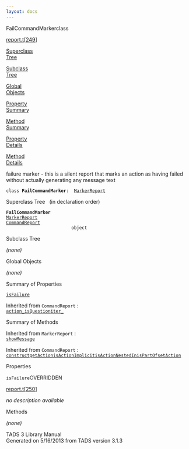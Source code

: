 ```yaml
---
layout: docs
---
```

<span class="title">FailCommandMarker</span><span class="type">class</span>

[report.t](../file/report.t.html)\[[249](../source/report.t.html#249)\]

[Superclass  
Tree](#_SuperClassTree_)

[Subclass  
Tree](#_SubClassTree_)

[Global  
Objects](#_ObjectSummary_)

[Property  
Summary](#_PropSummary_)

[Method  
Summary](#_MethodSummary_)

[Property  
Details](#_Properties_)

[Method  
Details](#_Methods_)

<div class="fdesc">

failure marker - this is a silent report that marks an action as having
failed without actually generating any message text

`class `**`FailCommandMarker`**` :   `[`MarkerReport`](../object/MarkerReport.html)

</div>

<span id="_SuperClassTree_"></span>

<div class="mjhd">

<span class="hdln">Superclass Tree</span>   (in declaration order)

</div>

**`FailCommandMarker`**  
[`MarkerReport`](../object/MarkerReport.html)  
[`CommandReport`](../object/CommandReport.html)  
`                         object`  
<span id="_SubClassTree_"></span>

<div class="mjhd">

<span class="hdln">Subclass Tree</span>  

</div>

*(none)* <span id="_ObjectSummary_"></span>

<div class="mjhd">

<span class="hdln">Global Objects</span>  

</div>

*(none)* <span id="_PropSummary_"></span>

<div class="mjhd">

<span class="hdln">Summary of Properties</span>  

</div>

[`isFailure`](#isFailure)



Inherited from `CommandReport` :  
[`action_`](../object/CommandReport.html#action_)[`isQuestion`](../object/CommandReport.html#isQuestion)[`iter_`](../object/CommandReport.html#iter_)

<span id="_MethodSummary_"></span>

<div class="mjhd">

<span class="hdln">Summary of Methods</span>  

</div>



Inherited from `MarkerReport` :  
[`showMessage`](../object/MarkerReport.html#showMessage)

Inherited from `CommandReport` :  
[`construct`](../object/CommandReport.html#construct)[`getAction`](../object/CommandReport.html#getAction)[`isActionImplicit`](../object/CommandReport.html#isActionImplicit)[`isActionNestedIn`](../object/CommandReport.html#isActionNestedIn)[`isPartOf`](../object/CommandReport.html#isPartOf)[`setAction`](../object/CommandReport.html#setAction)

<span id="_Properties_"></span>

<div class="mjhd">

<span class="hdln">Properties</span>  

</div>

<span id="isFailure"></span>

`isFailure`<span class="rem">OVERRIDDEN</span>

[report.t](../file/report.t.html)\[[250](../source/report.t.html#250)\]

<div class="desc">

*no description available*

</div>

<span id="_Methods_"></span>

<div class="mjhd">

<span class="hdln">Methods</span>  

</div>

*(none)*

<div class="ftr">

TADS 3 Library Manual  
Generated on 5/16/2013 from TADS version 3.1.3

</div>
